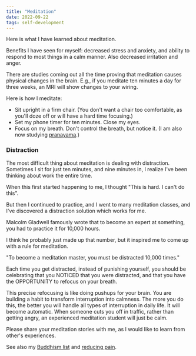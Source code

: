 ```yaml
---
title: "Meditation"
date: 2022-09-22
tags: self-development
---
```


<p>Here is what I have learned about meditation.

</p><p>Benefits I have seen for myself: decreased stress and anxiety, and
ability to respond to most things in a calm manner. Also decreased
irritation and anger.

</p><p>There are studies coming out all the time proving that meditation
causes physical changes in the brain. E.g., if you meditate ten
minutes a day for three weeks, an MRI will show changes to your wiring.

</p><p>Here is how I meditate:

</p><ul>

<li>Sit upright in a firm chair. (You don't want a chair too
comfortable, as you'll doze off or will have a hard time focusing.)
  
</li><li>Set my phone timer for ten minutes. Close my eyes.

</li><li>Focus on my breath. Don't control the breath, but notice it.
(I am also now studying
<a href="https://en.wikipedia.org/wiki/Pranayama">pranayama</a>.)

</li></ul>

<h3>Distraction</h3>

<p>The most difficult thing about meditation is dealing with
distraction. Sometimes I sit for just ten minutes, and nine minutes
in, I realize I've been thinking about work the entire time.

</p><p>When this first started happening to me, I thought "This is hard. I
can't do this".

</p><p>But then I continued to practice, and I went to many meditation
classes, and I've discovered a distraction solution which works for me.

</p><p>Malcolm Gladwell famously wrote that to become an expert at
something, you had to practice it for 10,000 hours.

</p><p>I think he probably just made up that number, but it inspired me to
come up with a rule for meditation.

</p><p>"To become a meditation master, you must be distracted 10,000
times."

</p><p>Each time you get distracted, instead of punishing yourself, you
should be celebrating that you NOTICED that you were distracted, and
that you have the OPPORTUNITY to refocus on your breath.

</p><p>This precise refocusing is like doing pushups for your brain. You
are building a habit to transform interruption into calmness. The more
you do this, the better you will handle all types of interruption in
daily life. It will become automatic. When someone cuts you off in
traffic, rather than getting angry, an experienced meditation
student will just be calm.

</p><p>Please share your meditation stories with me, as I would like to
learn from other's experiences.
  
</p><p>See also my <a href="/buddhism.html">Buddhism list</a> and
<a href="/pain.html">reducing pain</a>.

</p></td>
